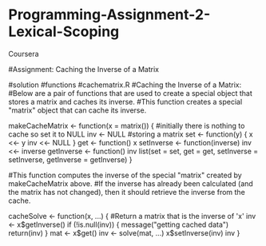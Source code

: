 # Programming-Assignment-2-Lexical-Scoping
Coursera

#Assignment: Caching the Inverse of a Matrix

#solution
#functions
#cachematrix.R
#Caching the Inverse of a Matrix:
#Below are a pair of functions that are used to create a special object that stores a matrix and caches its inverse.
#This function creates a special "matrix" object that can cache its inverse.

makeCacheMatrix <- function(x = matrix()) {
#initially there is nothing to cache so set it to NULL
        inv <- NULL
        #storing a matrix
        set <- function(y) {
                x <<- y
                inv <<- NULL
        }
        get <- function() x
        setInverse <- function(inverse) inv <<- inverse
        getInverse <- function() inv
        list(set = set,
             get = get,
             setInverse = setInverse,
             getInverse = getInverse)
}


#This function computes the inverse of the special "matrix" created by makeCacheMatrix above. 
#If the inverse has already been calculated (and the matrix has not changed), then it should retrieve the inverse from the cache.

cacheSolve <- function(x, ...) {
        #Return a matrix that is the inverse of 'x'
        inv <- x$getInverse()
        if (!is.null(inv)) {
                message("getting cached data")
                return(inv)
        }
        mat <- x$get()
        inv <- solve(mat, ...)
        x$setInverse(inv)
        inv
}
